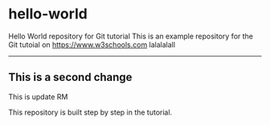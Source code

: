 # hello-world

Hello World repository for Git tutorial
This is an example repository for the Git tutoial on https://www.w3schools.com
lalalalall

---

## This is a second change

This is update RM

This repository is built step by step in the tutorial.
